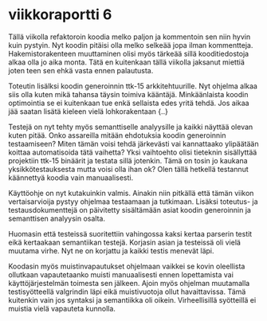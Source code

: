 # viikkoraportti 6

Tällä viikolla refaktoroin koodia melko paljon ja kommentoin sen niin hyvin kuin pystyin.
Nyt koodin pitäisi olla melko selkeää jopa ilman kommentteja. Hakemistorakenteen muuttaminen
olisi myös tärkeää sillä kooditiedostoja alkaa olla jo aika monta. Tätä en kuitenkaan tällä
viikolla jaksanut miettiä joten teen sen ehkä vasta ennen palautusta.

Toteutin lisälksi koodin generoinnin ttk-15 arkkitehtuurille. Nyt ohjelma alkaa siis olla
kuten mikä tahansa täysin toimiva kääntäjä. Minkäänlaista koodin optimointia se ei kuitenkaan
tue enkä sellaista edes yritä tehdä. Jos aikaa jää saatan lisätä kieleen vielä lohkorakentaan {..}

Testejä on nyt tehty myös semanttiselle analyysille ja kaikki näyttää olevan kuten pitää.
Onko assareilla mitään ehdotuksia koodin generoinnin testaamiseen? Miten tämän voisi tehdä
järkevästi vai kannattaako ylipäätään koittaa automatisoida tätä vaihetta? Yksi vaihtoehto
olisi tieteknin sisällyttää projektiin ttk-15 binäärit ja testata sillä jotenkin. Tämä on
tosin jo kaukana yksikkötestauksesta mutta voisi olla ihan ok? Olen tällä hetkellä testannut
käännettyä koodia vain manuaalisesti.

Käyttöohje on nyt kutakuinkin valmis. Ainakin niin pitkällä että tämän viikon vertaisarvioija
pystyy ohjelmaa testaamaan ja tutkimaan. Lisäksi toteutus- ja testausdokumenttejä on päivitetty
sisältämään asiat koodin generoinnin ja semanttisen analyysin osalta.

Huomasin että testeissä suoritettiin vahingossa kaksi kertaa parserin testit eikä kertaakaan
semantiikan testejä. Korjasin asian ja testeissä oli vielä muutama virhe. Nyt ne on korjattu
ja kaikki testis menevät läpi.

Koodasin myös muistinvapautukset ohjelmaan vaikkei se kovin oleellista ollutkaan vapautetaanko
muisti manuaalisesti ennen lopettamista vai käyttöjärjestelmän toimesta sen jälkeen.
Ajoin myös ohjelman muutamalla testisyötteellä valgrindin läpi eikä muistivuotoja ollut havaittavissa.
Tämä kuitenkin vain jos syntaksi ja semantiikka oli oikein. Virheellisillä syötteillä ei muistia
vielä vapauteta kunnolla.
